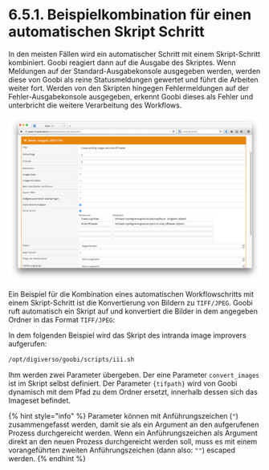 # 6.5.1. Beispielkombination für einen automatischen Skript Schritt

In den meisten Fällen wird ein automatischer Schritt mit einem Skript-Schritt kombiniert. Goobi reagiert dann auf die Ausgabe des Skriptes. Wenn Meldungen auf der Standard-Ausgabekonsole ausgegeben werden, werden diese von Goobi als reine Statusmeldungen gewertet und führt die Arbeiten weiter fort. Werden von den Skripten hingegen Fehlermeldungen auf der Fehler-Ausgabekonsole ausgegeben, erkennt Goobi dieses als Fehler und unterbricht die weitere Verarbeitung des Workflows.

![Kombination von automatischen Workflowschritten im Zusammenhang mit Skripen](../../.gitbook/assets/87d.png)

Ein Beispiel für die Kombination eines automatischen Workflowschritts mit einem Skript-Schritt ist die Konvertierung von Bildern zu `TIFF/JPEG`. Goobi ruft automatisch ein Skript auf und konvertiert die Bilder in dem angegeben Ordner in das Format `TIFF/JPEG`:

In dem folgenden Beispiel wird das Skript des intranda image improvers aufgerufen:

```bash
/opt/digiverso/goobi/scripts/iii.sh
```

Ihm werden zwei Parameter übergeben. Der eine Parameter `convert_images` ist im Skript selbst definiert. Der Parameter `{tifpath}` wird von Goobi dynamisch mit dem Pfad zu dem Ordner ersetzt, innerhalb dessen sich das Imageset befindet.

{% hint style="info" %}
Parameter können mit Anführungszeichen \(`"`\) zusammengefasst werden, damit sie als ein Argument an den aufgerufenen Prozess durchgereicht werden. Wenn ein Anführungszeichen als Argument direkt an den neuen Prozess durchgereicht werden soll, muss es mit einem vorangeführten zweiten Anführungszeichen \(dann also: `""`\) escaped werden.
{% endhint %}

